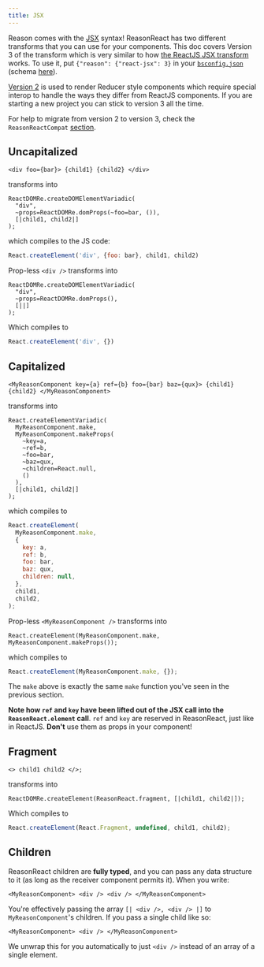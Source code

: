 ```yaml
---
title: JSX
---
```


Reason comes with the [JSX](https://reasonml.github.io/docs/en/jsx.html) syntax! ReasonReact has two different transforms that you can use for your components. This doc covers Version 3 of the transform which is very similar to how [the ReactJS JSX transform](https://reactjs.org/docs/introducing-jsx.html) works. To use it, put `{"reason": {"react-jsx": 3}` in your [`bsconfig.json`](https://bucklescript.github.io/docs/en/build-configuration.html#reason-refmt) (schema [here](http://bucklescript.github.io/bucklescript/docson/#build-schema.json)).

[Version 2](jsx-2.md) is used to render Reducer style components which require special interop to handle the ways they differ from ReactJS components. If you are starting a new project you can stick to version 3 all the time.

For help to migrate from version 2 to version 3, check the `ReasonReactCompat` [section](https://reasonml.github.io/reason-react/docs/en/reasonreactcompat.html#migrating-an-application-to-v070-and-jsx-v3).

## Uncapitalized

```reason
<div foo={bar}> {child1} {child2} </div>
```

transforms into

```reason
ReactDOMRe.createDOMElementVariadic(
  "div",
  ~props=ReactDOMRe.domProps(~foo=bar, ()),
  [|child1, child2|]
);
```

which compiles to the JS code:

```js
React.createElement('div', {foo: bar}, child1, child2)
```

Prop-less `<div />` transforms into

```reason
ReactDOMRe.createDOMElementVariadic(
  "div",
  ~props=ReactDOMRe.domProps(),
  [||]
);
```

Which compiles to

```js
React.createElement('div', {})
```

## Capitalized

```reason
<MyReasonComponent key={a} ref={b} foo={bar} baz={qux}> {child1} {child2} </MyReasonComponent>
```

transforms into

```reason
React.createElementVariadic(
  MyReasonComponent.make,
  MyReasonComponent.makeProps(
    ~key=a,
    ~ref=b,
    ~foo=bar,
    ~baz=qux,
    ~children=React.null,
    ()
  ),
  [|child1, child2|]
);
```

which compiles to

```js
React.createElement(
  MyReasonComponent.make,
  {
    key: a,
    ref: b,
    foo: bar,
    baz: qux,
    children: null,
  },
  child1,
  child2,
);
```

Prop-less `<MyReasonComponent />` transforms into

```reason
React.createElement(MyReasonComponent.make, MyReasonComponent.makeProps());
```

which compiles to

```js
React.createElement(MyReasonComponent.make, {});
```

The `make` above is exactly the same `make` function you've seen in the previous section.

**Note how `ref` and `key` have been lifted out of the JSX call into the `ReasonReact.element` call**. `ref` and `key` are reserved in ReasonReact, just like in ReactJS. **Don't** use them as props in your component!

## Fragment

```reason
<> child1 child2 </>;
```

transforms into

```reason
ReactDOMRe.createElement(ReasonReact.fragment, [|child1, child2|]);
```

Which compiles to

```js
React.createElement(React.Fragment, undefined, child1, child2);
```

## Children

ReasonReact children are **fully typed**, and you can pass any data structure to it (as long as the receiver component permits it). When you write:

```reason
<MyReasonComponent> <div /> <div /> </MyReasonComponent>
```

You're effectively passing the array `[| <div />, <div /> |]` to `MyReasonComponent`'s children. If you pass a single child like so:

```reason
<MyReasonComponent> <div /> </MyReasonComponent>
```

We unwrap this for you automatically to just `<div />` instead of an array of a single element.

